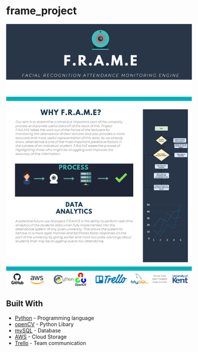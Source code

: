 # frame_project
![F.R.A.M.E Overview](https://github.com/eyespied/F.R.A.M.E/blob/master/design/Images/download.png)

## Built With

* [Python](https://www.python.org/) - Programming language
* [openCV](https://opencv.org/) - Python Libary
* [mySQL](https://www.mysql.com/) - Database
* [AWS](https://aws.amazon.com/) - Cloud Storage
* [Trello](http://trello.com/) - Team communication
